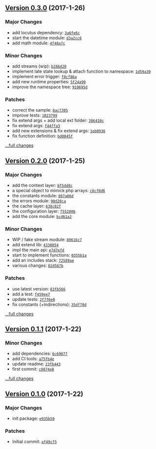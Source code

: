 ## [Version 0.3.0](https://github.com/glayzzle/php-runtime/releases/tag/v0.3.0) (2017-1-26)

### Major Changes

- add locutus dependency: [`3a6fe6c`](https://github.com/glayzzle/php-runtime/commit/3a6fe6c)
- start the datetime module: [`d3a2cc6`](https://github.com/glayzzle/php-runtime/commit/d3a2cc6)
- add math module: [`4f48a7c`](https://github.com/glayzzle/php-runtime/commit/4f48a7c)

### Minor Changes

- add streams (wip): [`b286d20`](https://github.com/glayzzle/php-runtime/commit/b286d20)
- implement late state lookup & attach function to namespace: [`1d59a30`](https://github.com/glayzzle/php-runtime/commit/1d59a30)
- implement error trigger: [`f8cf86a`](https://github.com/glayzzle/php-runtime/commit/f8cf86a)
- add new runtime properties: [`5f24a90`](https://github.com/glayzzle/php-runtime/commit/5f24a90)
- improve the namespace tree: [`919695d`](https://github.com/glayzzle/php-runtime/commit/919695d)

### Patches

- correct the sample: [`6ac7305`](https://github.com/glayzzle/php-runtime/commit/6ac7305)
- improve tests: [`1023799`](https://github.com/glayzzle/php-runtime/commit/1023799)
- fix extend args + add local ext folder: [`386410c`](https://github.com/glayzzle/php-runtime/commit/386410c)
- fix extend args: [`f44ffa3`](https://github.com/glayzzle/php-runtime/commit/f44ffa3)
- add new extensions & fix extend args: [`1eb0936`](https://github.com/glayzzle/php-runtime/commit/1eb0936)
- fix function definition: [`bd0045f`](https://github.com/glayzzle/php-runtime/commit/bd0045f)

[...full changes](https://github.com/glayzzle/php-runtime/compare/v0.2.0...v0.3.0)

## [Version 0.2.0](https://github.com/glayzzle/php-runtime/releases/tag/v0.2.0) (2017-1-25)

### Major Changes

- add the context layer: [`6f5dd8c`](https://github.com/glayzzle/php-runtime/commit/6f5dd8c)
- a special object to mimick php arrays: [`c8cf0d6`](https://github.com/glayzzle/php-runtime/commit/c8cf0d6)
- the constants module: [`897a06d`](https://github.com/glayzzle/php-runtime/commit/897a06d)
- the errors module: [`90d28ca`](https://github.com/glayzzle/php-runtime/commit/90d28ca)
- the cache layer: [`638c82f`](https://github.com/glayzzle/php-runtime/commit/638c82f)
- the configuration layer: [`f552006`](https://github.com/glayzzle/php-runtime/commit/f552006)
- add the core module: [`bcd61a2`](https://github.com/glayzzle/php-runtime/commit/bcd61a2)

### Minor Changes

- WIP / fake stream module: [`89616c7`](https://github.com/glayzzle/php-runtime/commit/89616c7)
- add extend lib: [`4338054`](https://github.com/glayzzle/php-runtime/commit/4338054)
- impl the main api: [`e7d7efd`](https://github.com/glayzzle/php-runtime/commit/e7d7efd)
- start to implement functions: [`0355b1a`](https://github.com/glayzzle/php-runtime/commit/0355b1a)
- add an includes stack: [`72589ae`](https://github.com/glayzzle/php-runtime/commit/72589ae)
- various changes: [`02d567b`](https://github.com/glayzzle/php-runtime/commit/02d567b)

### Patches

- use latest version: [`83fb566`](https://github.com/glayzzle/php-runtime/commit/83fb566)
- add a test: [`f459ee7`](https://github.com/glayzzle/php-runtime/commit/f459ee7)
- update tests: [`2f7f6e0`](https://github.com/glayzzle/php-runtime/commit/2f7f6e0)
- fix constants (+indirections): [`35df70d`](https://github.com/glayzzle/php-runtime/commit/35df70d)

[...full changes](https://github.com/glayzzle/php-runtime/compare/v0.1.1...v0.2.0)

## [Version 0.1.1](https://github.com/glayzzle/php-runtime/releases/tag/v0.1.1) (2017-1-22)

### Minor Changes

- add dependencies: [`6c69877`](https://github.com/glayzzle/php-runtime/commit/6c69877)
- add CI tools: [`a75fb4e`](https://github.com/glayzzle/php-runtime/commit/a75fb4e)
- update readme: [`23fb443`](https://github.com/glayzzle/php-runtime/commit/23fb443)
- first commit: [`c8874e8`](https://github.com/glayzzle/php-runtime/commit/c8874e8)

[...full changes](https://github.com/glayzzle/php-runtime/compare/v0.1.0...v0.1.1)

## [Version 0.1.0](https://github.com/glayzzle/php-runtime/releases/tag/v0.1.0) (2017-1-22)

### Major Changes

- init package: [`e935b50`](https://github.com/glayzzle/php-runtime/commit/e935b50)

### Patches

- Initial commit: [`af49cf5`](https://github.com/glayzzle/php-runtime/commit/af49cf5)
